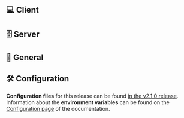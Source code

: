 ## 💻 Client

<!-- Changes to the client -->

## 🗄 Server

<!-- Changes to the server -->

## 📣 General

<!-- General changes which might affect both, client & server -->

## 🛠 Configuration

**Configuration files** for this release can be found [in the v2.1.0 release](https://github.com/Dudrie/Tutor-Management-System/releases/download/2.1.0/config_2.1.0.zip). Information about the **environment variables** can be found on the [Configuration page](https://dudrie.github.io/Tutor-Management-System/docs/setup/configuration#environment-variables) of the documentation.

<!-- Include a link to the current config files OR a note that this release contains new config files. -->
